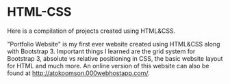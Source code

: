 # HTML-CSS
Here is a compilation of projects created using HTML&CSS.

"Portfolio Website" is my first ever website created using HTML&CSS along with Bootstrap 3. Important things I learned are the grid system for Bootstrap 3, absolute vs relative positioning in CSS, the basic website layout for HTML and much more.
An online version of this website can also be found at http://atokoomson.000webhostapp.com/.
